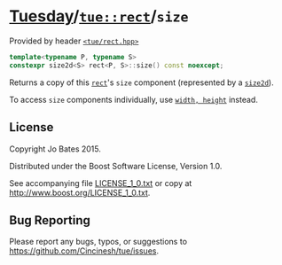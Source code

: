 [Tuesday](../../../README.md)/[`tue::rect`](../../headers/rect.md)/`size`
=========================================================================
Provided by header [`<tue/rect.hpp>`](../../headers/rect.md)

```c++
template<typename P, typename S>
constexpr size2d<S> rect<P, S>::size() const noexcept;
```

Returns a copy of this [`rect`](../../headers/rect.md)'s `size` component
(represented by a [`size2d`](../../headers/size2d.md)).

To access `size` components individually, use [`width, height`](width_height.md)
instead.

License
-------
Copyright Jo Bates 2015.

Distributed under the Boost Software License, Version 1.0.

See accompanying file [LICENSE_1_0.txt](../../../LICENSE_1_0.txt) or copy at
http://www.boost.org/LICENSE_1_0.txt.

Bug Reporting
-------------
Please report any bugs, typos, or suggestions to
https://github.com/Cincinesh/tue/issues.
